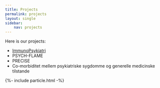 ```yaml
---
title: Projects
permalink: projects
layout: single
sidebar:
    nav: projects
---
```

Here is our projects:  
- [ImmunoPsykiatri](immuno_psykiatri)
- PSYCH-FLAME
- PRECISE  
- Co-morbiditet mellem psykiatriske sygdomme og generelle medicinske tilstande


<script>   
      particlesJS.load('particles-js', '/Page/assets/particlesjs.json', function() {
        console.log('callback - particles.js config loaded');
      })
      particlesJS.load('particles-js1', '/Page/assets/particlesjs.json', function() {
       console.log('callback - particles.js config loaded');
      })
</script>
<div class="imageright" id="particles-js"></div>
<div id="particles-js1" class="imageleft"></div>   
{%- include particle.html -%}